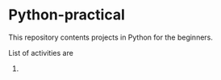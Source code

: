 # Python-practical
This repository contents projects in Python for the beginners.

List of activities are 

1. 
